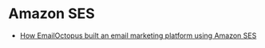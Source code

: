 # Amazon SES

* [How EmailOctopus built an email marketing platform using Amazon SES](https://aws.amazon.com/blogs/ses/guest-post-how-emailoctopus-built-an-email-marketing-platform-using-amazon-ses/)
